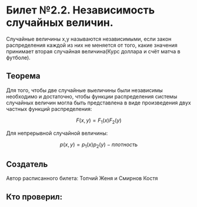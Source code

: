 # Билет №2.2. Независимость случайных величин.

Случайные величины x,y называются независимыми, если закон распределения каждой из них не меняется от того, какие значения принимает вторая случайная величина(Курс доллара и счёт матча в футболе). 


## Теорема

Для того, чтобы две случайные выеличины были независимы необходимо и достаточно, чтобы функции распределения системы случайных величин могла быть представлена в виде произведения двух частных функций распределения:

$$ F(x,y) = F_1(x)F_2(y) $$

Для непрерывной случайной величины:

$$ p(x,y) = p_1(x)p_2(y) - плотность $$

## Создатель

Автор расписанного билета: Топчий Женя и Смирнов Костя

Кто проверил:
- 


